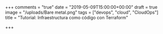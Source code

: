 +++
comments = "true"
date = "2019-05-09T15:00:00+00:00"
draft = true
image = "/uploads/Bare metal.png"
tags = ["devops", "cloud", "CloudOps"]
title = "Tutorial: Infraestructura como código con Terraform"

+++
